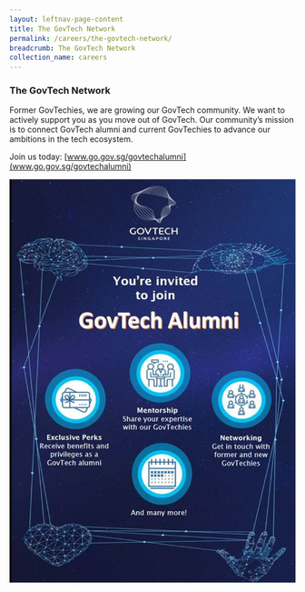 ```yaml
---
layout: leftnav-page-content
title: The GovTech Network
permalink: /careers/the-govtech-network/
breadcrumb: The GovTech Network
collection_name: careers
---
```


### **The GovTech Network**

Former GovTechies, we are growing our GovTech community. We want to actively support you as you move out of GovTech.
Our community’s mission is to connect GovTech alumni and current GovTechies to advance our ambitions in the tech ecosystem.

Join us today: [www.go.gov.sg/govtechalumni](www.go.gov.sg/govtechalumni)

![The GovTech Network for Alumnis](/images/careers/GovTech_Alumni_Network.jpg)
